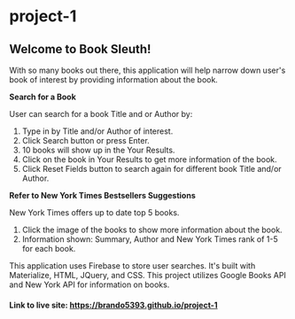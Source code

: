 # project-1

<h2> Welcome to Book Sleuth! </h2> 

With so many books out there, this application will help narrow down user's book of interest by providing information about the book.  

**Search for a Book**

User can search for a book Title and or Author by:
1. Type in by Title and/or Author of interest.
2. Click Search button or press Enter. 
3. 10 books will show up in the Your Results. 
4. Click on the book in Your Results to get more information of the book. 
5. Click Reset Fields button to search again for different book Title and/or Author.


**Refer to New York Times Bestsellers Suggestions**

New York Times offers up to date top 5 books.
1. Click the image of the books to show more information about the book. 
2. Information shown: Summary, Author and New York Times rank of 1-5 for each book.  



This application uses Firebase to store user searches. It's built with Materialize, HTML, JQuery, and CSS. This project utilizes Google Books API and New York API for information on books.  

#### Link to live site: https://brando5393.github.io/project-1